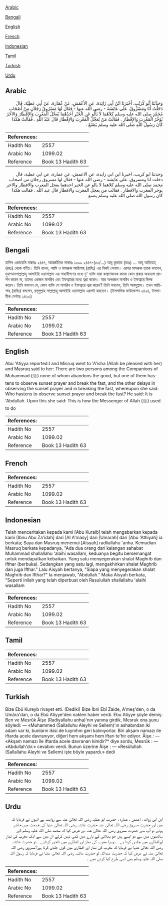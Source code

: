 [Arabic](#arabic)

[Bengali](#bengali)

[English](#english)

[French](#french)

[Indonesian](#indonesian)

[Tamil](#tamil)

[Turkish](#turkish)

[Urdu](#urdu)

## Arabic


<div dir="rtl" lang="ar" style={{fontSize:'larger',backgroundColor:'#f8f9fa',padding:20}}>
وَحَدَّثَنَا أَبُو كُرَيْبٍ، أَخْبَرَنَا ابْنُ أَبِي زَائِدَةَ، عَنِ الأَعْمَشِ، عَنْ عُمَارَةَ، عَنْ أَبِي عَطِيَّةَ، قَالَ دَخَلْتُ أَنَا وَمَسْرُوقٌ، عَلَى عَائِشَةَ - رضى الله عنها - فَقَالَ لَهَا مَسْرُوقٌ رَجُلاَنِ مِنْ أَصْحَابِ مُحَمَّدٍ صلى الله عليه وسلم كِلاَهُمَا لاَ يَأْلُو عَنِ الْخَيْرِ أَحَدُهُمَا يُعَجِّلُ الْمَغْرِبَ وَالإِفْطَارَ وَالآخَرُ يُؤَخِّرُ الْمَغْرِبَ وَالإِفْطَارَ ‏.‏ فَقَالَتْ مَنْ يُعَجِّلُ الْمَغْرِبَ وَالإِفْطَارَ قَالَ عَبْدُ اللَّهِ ‏. فَقَالَتْ هَكَذَا كَانَ رَسُولُ اللَّهِ صلى الله عليه وسلم يَصْنَعُ ‏.‏
</div>
<div style={{backgroundColor:'#f8f9fa',padding:20, marginBottom: 10}}><table> <thead> <tr> <th>References:</th> <th></th> </tr> </thead> <tbody><tr><td>Hadith No</td><td>2557</td></tr><tr><td>Arabic No</td><td>1099.02</td></tr><tr><td>Reference</td><td>Book 13 Hadith 63</td></tr></tbody></table></div>


<div dir="rtl" lang="ar" style={{fontSize:'larger',backgroundColor:'#f8f9fa',padding:20}}>
وحدثنا ابو كريب، اخبرنا ابن ابي زايدة، عن الاعمش، عن عمارة، عن ابي عطية، قال دخلت انا ومسروق، على عايشة - رضى الله عنها - فقال لها مسروق رجلان من اصحاب محمد صلى الله عليه وسلم كلاهما لا يالو عن الخير احدهما يعجل المغرب والافطار والاخر يوخر المغرب والافطار . فقالت من يعجل المغرب والافطار قال عبد الله . فقالت هكذا كان رسول الله صلى الله عليه وسلم يصنع
</div>
<div style={{backgroundColor:'#f8f9fa',padding:20, marginBottom: 10}}><table> <thead> <tr> <th>References:</th> <th></th> </tr> </thead> <tbody><tr><td>Hadith No</td><td>2557</td></tr><tr><td>Arabic No</td><td>1099.02</td></tr><tr><td>Reference</td><td>Book 13 Hadith 63</td></tr></tbody></table></div>

## Bengali


<div dir="ltr" lang="bn" style={{fontSize:'larger',backgroundColor:'#f8f9fa',padding:20}}>
হাদিস একাডেমি নাম্বারঃ ২৪৪৭, আন্তর্জাতিক নাম্বারঃ ১০৯৯ ২৪৪৭-(৫০/...) আবূ কুরায়ব (রহঃ) ... আবূ আতিয়াহ্ (রহঃ) থেকে বর্ণিত। তিনি বলেন, আমি ও মাসরুক আয়িশাহ্ (রাযিঃ) এর নিকট গেলাম। এরপর মাসরুক তাকে বললেন, মুহাম্মাদসাল্লাল্লাহু আলাইহি ওয়াসাল্লাম এর সাহাবীগণের মধ্যে দু' ব্যক্তি যারা কল্যাণজনক কাজে কোন প্রকার অবহেলা প্রদর্শন করেন না, তাদের একজন মাগরিব এবং ইফত্বারের মধ্যে ত্বরা করেন। আর অপরজন মাগরিব ও ইফত্বারে বিলম্ব করেন। তিনি বললেন যে, কোন ব্যক্তি সে মাগরিব ও ইফত্বারে ত্বরা করেন? তিনি বললেন, তিনি আবদুল্লাহ। তখন আয়িশাহ্ (রাযিঃ) বললেন, রসূলুল্লাহ সাল্লাল্লাহু আলাইহি ওয়াসাল্লাম এরূপই করতেন। (ইসলামিক ফাউন্ডেশন ২৪২৪, ইসলামীক সেন্টার ২৪২৩)
</div>
<div style={{backgroundColor:'#f8f9fa',padding:20, marginBottom: 10}}><table> <thead> <tr> <th>References:</th> <th></th> </tr> </thead> <tbody><tr><td>Hadith No</td><td>2557</td></tr><tr><td>Arabic No</td><td>1099.02</td></tr><tr><td>Reference</td><td>Book 13 Hadith 63</td></tr></tbody></table></div>

## English


<div dir="ltr" lang="en" style={{fontSize:'larger',backgroundColor:'#f8f9fa',padding:20}}>
Abu 'Atiyya reported:I and Misruq went to 'A'isha (Allah be pleased with her) and Masruq said to her: There are two persons among the Companions of Muhammad (ﷺ) none of whom abandons the good, but one of them hastens to observe sunset prayer and break the fast, and the other delays in observing the sunset prayer and in breaking the fast, whereupon she said: Who hastens to observe sunset prayer and break the fast? He said: It is 'Abdullah. Upon this she said: This is how the Messenger of Allah (ﷺ) used to do
</div>
<div style={{backgroundColor:'#f8f9fa',padding:20, marginBottom: 10}}><table> <thead> <tr> <th>References:</th> <th></th> </tr> </thead> <tbody><tr><td>Hadith No</td><td>2557</td></tr><tr><td>Arabic No</td><td>1099.02</td></tr><tr><td>Reference</td><td>Book 13 Hadith 63</td></tr></tbody></table></div>

## French


<div dir="ltr" lang="fr" style={{fontSize:'larger',backgroundColor:'#f8f9fa',padding:20}}>

</div>
<div style={{backgroundColor:'#f8f9fa',padding:20, marginBottom: 10}}><table> <thead> <tr> <th>References:</th> <th></th> </tr> </thead> <tbody><tr><td>Hadith No</td><td>2557</td></tr><tr><td>Arabic No</td><td>1099.02</td></tr><tr><td>Reference</td><td>Book 13 Hadith 63</td></tr></tbody></table></div>

## Indonesian


<div dir="ltr" lang="id" style={{fontSize:'larger',backgroundColor:'#f8f9fa',padding:20}}>
Telah menceritakan kepada kami [Abu Kuraib] telah mengabarkan kepada kami [Ibnu Abu Za'idah] dari [Al A'masy] dari [Umarah] dari [Abu 'Athiyah] ia berkata; Saya dan Masruq menemui [Aisyah] radliallahu 'anha. Kemudian Masruq berkata kepadanya, "Ada dua orang dari kalangan sahabat Muhammad shallallahu 'alaihi wasallam, keduanya begitu bersemangat untuk mendapatkan kebaikan. Yang satu menyegerakan shalat Maghrib dan Ifthar (berbuka). Sedangkan yang satu lagi, mengakhirkan shalat Maghrib dan juga Ifthar." Lalu Aisyah bertanya, "Siapa yang menyegerakan shalat Maghrib dan Ifthar?" Ia menjawab, "Abdullah." Maka Aisyah berkata, "Seperti inilah yang telah diperbuat oleh Rasulullah shallallahu 'alaihi wasallam
</div>
<div style={{backgroundColor:'#f8f9fa',padding:20, marginBottom: 10}}><table> <thead> <tr> <th>References:</th> <th></th> </tr> </thead> <tbody><tr><td>Hadith No</td><td>2557</td></tr><tr><td>Arabic No</td><td>1099.02</td></tr><tr><td>Reference</td><td>Book 13 Hadith 63</td></tr></tbody></table></div>

## Tamil


<div dir="ltr" lang="ta" style={{fontSize:'larger',backgroundColor:'#f8f9fa',padding:20}}>

</div>
<div style={{backgroundColor:'#f8f9fa',padding:20, marginBottom: 10}}><table> <thead> <tr> <th>References:</th> <th></th> </tr> </thead> <tbody><tr><td>Hadith No</td><td>2557</td></tr><tr><td>Arabic No</td><td>1099.02</td></tr><tr><td>Reference</td><td>Book 13 Hadith 63</td></tr></tbody></table></div>

## Turkish


<div dir="ltr" lang="tr" style={{fontSize:'larger',backgroundColor:'#f8f9fa',padding:20}}>
Bize Ebû Kureyb rivayet etti. (Dediki) Bize İbni Ebî Zaide, A'meş'den, o da Umâra'dan, o da Ebû Atiyye'den naklen haber verdi. Ebu Atiyye şöyle demiş: Ben ve Mesrûk Âişe (Radiyallahu anha)'nın yanına girdik. Mesruk ona şunu söyledi: — «Muhammed (Sallalluhu Aleyhi ve Sellem)'ın ashabından iki adam var ki, bunların ikisi de luıymhm geri kalınıyorlar. Biri akşam namazı ile iftarda acele davranıyor, diğeri hem akşamı hem iftarı te'hir ediyor. Âişe : — «Akşam namazı île iftarda acele davranan kimdir?* diye sordu, Mesrûk : — «Abdullah'dır.» cevabını verdi. Bunun üzerine Âişe : — «ResûluIIah (Sallallahu Aleyhi ve Sellem) işte böyle yapardı.» dedi
</div>
<div style={{backgroundColor:'#f8f9fa',padding:20, marginBottom: 10}}><table> <thead> <tr> <th>References:</th> <th></th> </tr> </thead> <tbody><tr><td>Hadith No</td><td>2557</td></tr><tr><td>Arabic No</td><td>1099.02</td></tr><tr><td>Reference</td><td>Book 13 Hadith 63</td></tr></tbody></table></div>

## Urdu


<div dir="rtl" lang="ur" style={{fontSize:'larger',backgroundColor:'#f8f9fa',padding:20}}>
ابن ابی زوائد ، اعمش ، عمارہ ، حضرت ابو عطیہ رضی اللہ تعالیٰ عنہ سے روایت ہے انہوں نے فرمایا کہ میں اور حضرت مسروق رضی اللہ تعالیٰ عنہ حضرت عائشہ رضی اللہ تعالیٰ عنہا کی خدمت میں حاضر ہوئے تو آپ سے حضرت مسروق رضی اللہ تعالیٰ عنہ نے عرض کیا کہ محمد صلی اللہ علیہ وسلم کے ساتھیوں میں سے دو ایسے ہیں جو بھلائی کے بارے میں کمی نہیں کرتے ان میں سے ایک مغرب کی نماز اورافطاری میں جلدی کرتا ہے ۔ دوسرا مغرب کی نماز اور افطاری میں تاخیر کرتاہے ۔ تو حضرت عائشہ رضی اللہ تعالیٰ عنہا نے فرمایا کہ مغرب کی نماز اور افطاری میں کون جلدی کرتا ہے؟مسروق رضی اللہ تعالیٰ عنہ نے عرض کیا کہ حضرت عبداللہ تو حضرت عائشہ رضی اللہ تعالیٰ عنہا نے فرمایا کہ رسول اللہ صلی اللہ علیہ وسلم بھی اسی طرح کیا کرتے تھے ۔
</div>
<div style={{backgroundColor:'#f8f9fa',padding:20, marginBottom: 10}}><table> <thead> <tr> <th>References:</th> <th></th> </tr> </thead> <tbody><tr><td>Hadith No</td><td>2557</td></tr><tr><td>Arabic No</td><td>1099.02</td></tr><tr><td>Reference</td><td>Book 13 Hadith 63</td></tr></tbody></table></div>